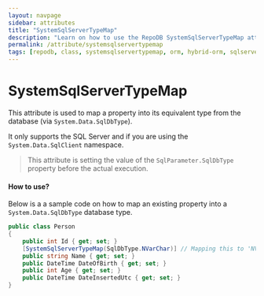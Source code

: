 ```yaml
---
layout: navpage
sidebar: attributes
title: "SystemSqlServerTypeMap"
description: "Learn on how to use the RepoDB SystemSqlServerTypeMap attribute."
permalink: /attribute/systemsqlservertypemap
tags: [repodb, class, systemsqlservertypemap, orm, hybrid-orm, sqlserver, sqlite, mysql, postgresql]
---
```


# SystemSqlServerTypeMap

This attribute is used to map a property into its equivalent type from the database (via `System.Data.SqlDbType`).

It only supports the SQL Server and if you are using the `System.Data.SqlClient` namespace.

> This attribute is setting the value of the `SqlParameter.SqlDbType` property before the actual execution.

#### How to use?

Below is a a sample code on how to map an existing property into a `System.Data.SqlDbType` database type.

```csharp
public class Person
{
    public int Id { get; set; }
    [SystemSqlServerTypeMap(SqlDbType.NVarChar)] // Mapping this to 'NVarChar'
    public string Name { get; set; }
    public DateTime DateOfBirth { get; set; }
    public int Age { get; set; }
    public DateTime DateInsertedUtc { get; set; }
}
```